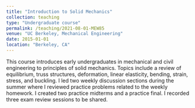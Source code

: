 ```yaml
---
title: "Introduction to Solid Mechanics"
collection: teaching
type: "Undergraduate course"
permalink: /teaching/2021-08-01-MEW85
venue: "UC Berkeley, Mechanical Engineering"
date: 2015-01-01
location: "Berkeley, CA"
---
```


This course introduces early undergraduates in mechanical and civil engineering to principles of solid mechanics. Topics include a review of equilibrium, truss structures, deformation, linear elasticity, bending, strain, stress, and buckling. I led two weekly discussion sections during the summer where I reviewed practice problems related to the weekly homework. I created two practice midterms and a practice final. I recorded three exam review sessions to be shared.

<!--
Heading 1
======

Heading 2
======

Heading 3
======
-->